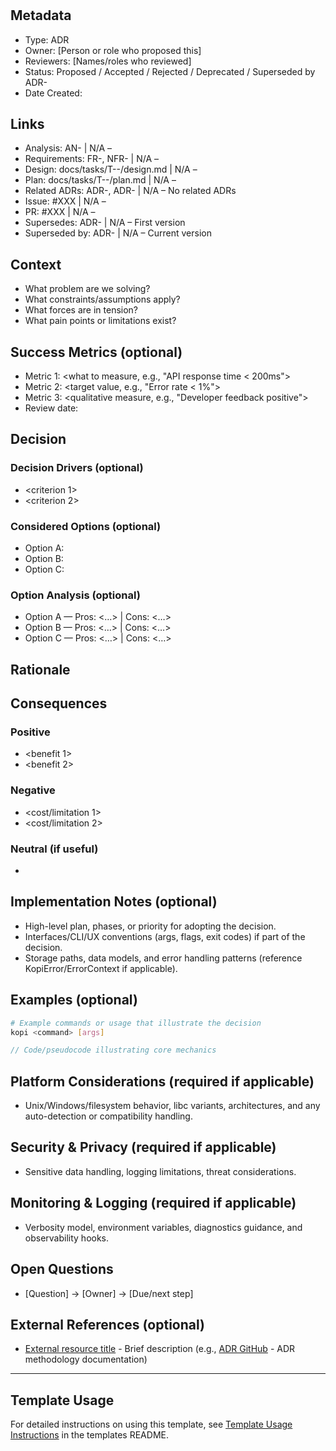 # <Concise Decision Title>

## Metadata

- Type: ADR
- Owner: [Person or role who proposed this]
- Reviewers: [Names/roles who reviewed]
- Status: Proposed / Accepted / Rejected / Deprecated / Superseded by ADR-<id>
  <!-- Proposed: Under discussion | Accepted: Approved and to be implemented | Rejected: Considered but not approved | Deprecated: No longer recommended | Superseded: Replaced by another ADR -->
- Date Created: <YYYY-MM-DD>

## Links

<!-- Internal project artifacts only. The Links section is mandatory for traceability. If a link does not apply, use "N/A – <reason>". -->

- Analysis: AN-<id> | N/A – <reason>
- Requirements: FR-<id>, NFR-<id> | N/A – <reason>
- Design: docs/tasks/T-<id>-<task>/design.md | N/A – <reason>
- Plan: docs/tasks/T-<id>-<task>/plan.md | N/A – <reason>
- Related ADRs: ADR-<id>, ADR-<id> | N/A – No related ADRs
- Issue: #XXX | N/A – <reason>
- PR: #XXX | N/A – <reason>
- Supersedes: ADR-<id> | N/A – First version
- Superseded by: ADR-<id> | N/A – Current version

## Context

<!-- What problem or architecturally significant requirement motivates this decision? Include constraints, assumptions, scope boundaries, and prior art. Keep value-neutral and explicit. -->

- What problem are we solving?
- What constraints/assumptions apply?
- What forces are in tension?
- What pain points or limitations exist?

## Success Metrics (optional)

<!-- Define measurable criteria to evaluate if this decision was successful -->

- Metric 1: <what to measure, e.g., "API response time < 200ms">
- Metric 2: <target value, e.g., "Error rate < 1%">
- Metric 3: <qualitative measure, e.g., "Developer feedback positive">
- Review date: <YYYY-MM-DD when to evaluate>

## Decision

<!-- State the decision clearly in active voice. Start with "We will..." or "We have decided to..." and describe the core rules, policies, or structures chosen. Include short examples if clarifying. -->

### Decision Drivers (optional)

- <criterion 1>
- <criterion 2>

### Considered Options (optional)

- Option A: <name>
- Option B: <name>
- Option C: <name>

### Option Analysis (optional)

- Option A — Pros: <…> | Cons: <…>
- Option B — Pros: <…> | Cons: <…>
- Option C — Pros: <…> | Cons: <…>

## Rationale

<!-- Explain why this decision was made. Tie back to drivers and context. Be explicit about trade-offs and why alternatives were not chosen. -->

## Consequences

### Positive

- <benefit 1>
- <benefit 2>

### Negative

- <cost/limitation 1>
- <cost/limitation 2>

### Neutral (if useful)

- <neutral effect or caveat>

## Implementation Notes (optional)

- High-level plan, phases, or priority for adopting the decision.
- Interfaces/CLI/UX conventions (args, flags, exit codes) if part of the decision.
- Storage paths, data models, and error handling patterns (reference KopiError/ErrorContext if applicable).

## Examples (optional)

```bash
# Example commands or usage that illustrate the decision
kopi <command> [args]
```

```rust
// Code/pseudocode illustrating core mechanics
```

## Platform Considerations (required if applicable)

- Unix/Windows/filesystem behavior, libc variants, architectures, and any auto-detection or compatibility handling.

## Security & Privacy (required if applicable)

- Sensitive data handling, logging limitations, threat considerations.

## Monitoring & Logging (required if applicable)

- Verbosity model, environment variables, diagnostics guidance, and observability hooks.

## Open Questions

<!-- Questions that arose during decision-making but don't block the decision -->

- [Question] → [Owner] → [Due/next step]

## External References (optional)

<!-- External standards, specifications, articles, or documentation only -->

- [External resource title](https://example.com) - Brief description (e.g., [ADR GitHub](https://adr.github.io/) - ADR methodology documentation)

---

## Template Usage

For detailed instructions on using this template, see [Template Usage Instructions](README.md#adr-templates-adrmd-and-adr-litemd) in the templates README.
